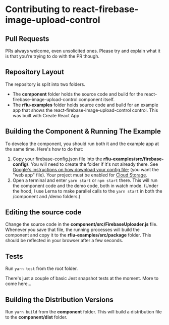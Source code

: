 # Contributing to react-firebase-image-upload-control

## Pull Requests
PRs always welcome, even unsolicited ones.  Please try and explain what it is that you're trying to do with the PR though.

## Repository Layout
The repository is split into two folders.
- The **component** folder holds the source code and build for the react-firebase-image-upload-control component itself.
- The **rfiu-examples** folder holds source code and build for an example app that shows the react-firebase-image-upload-control control.  This was built with Create React App

## Building the Component & Running The Example
To develop the component, you should run both it and the example app at the same time.  Here's how to do that:

1. Copy your firebase-config.json file into the **rfiu-examples/src/firebase-config/**.  You will need to create the folder if it's not already there.  See [Google's instructions on how download your config file](https://support.google.com/firebase/answer/7015592?hl=en#web); (you want the "web app" file).   Your project must be enabled for [Cloud Storage](https://firebase.google.com/docs/storage/web/start).
1. Open a terminal and enter `yarn start` or `npm start` there.  This will run the component code and the demo code, both in watch mode.  (Under the hood, I use Lerna to make parallel calls to the `yarn start` in both the /component and /demo folders.)

## Editing the source code
Change the source code in the **component/src/FirebaseUploader.js** file.   Whenever you save that file, the running processes will build the component and copy it to the **rfiu-examples/src/package** folder.  This should be reflected in your browser after a few seconds.

## Tests
Run `yarn test` from the root folder.

There's just a couple of basic Jest snapshot tests at the moment.  More to come here...

## Building the Distribution Versions
Run `yarn build` from the **component** folder.  This will build a distribution file to the **component/dist** folder.